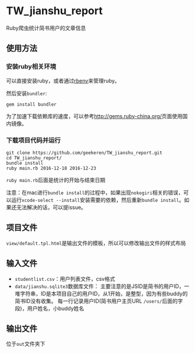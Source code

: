 # TW_jianshu_report

Ruby爬虫统计简书用户的文章信息

## 使用方法

### 安装ruby相关环境

可以直接安装ruby，或者通过[rbenv](https://github.com/rbenv/rbenv)来管理ruby。

然后安装`bundler`:

```
gem install bundler
```

为了加速下载依赖库的速度，可以参考<http://gems.ruby-china.org/>页面使用国内镜像。

### 下载项目代码并运行

```
git clone https://github.com/geekeren/TW_jianshu_report.git
cd TW_jianshu_report/
bundle install
ruby main.rb 2016-12-18 2016-12-23
```

`ruby main.rb`后面是统计的开始与结束日期

注意：在mac进行`bundle install`的过程中，如果出现`nokogiri`相关的错误，可以运行`xcode-select --install`安装需要的依赖，然后重新`bundle install`。如果还无法解决的话，可以提issue。

## 项目文件

`view/default.tpl.html`是输出文件的模板，所以可以修改输出文件的样式布局 

## 输入文件

* `studentlist.csv`：用户列表文件，csv格式
* `data/jianshu.sqlite3`数据库文件：
 主要注意的是JSID是简书的用户ID，一堆字符串，ID是本项目自己的用户ID，从1开始，是整型，因为有些buddy的简书ID没有收集。
 每一行记录用户ID(简书用户主页URL `/users/`后面的字段)，用户姓名，小buddy姓名

## 输出文件

位于`out`文件夹下